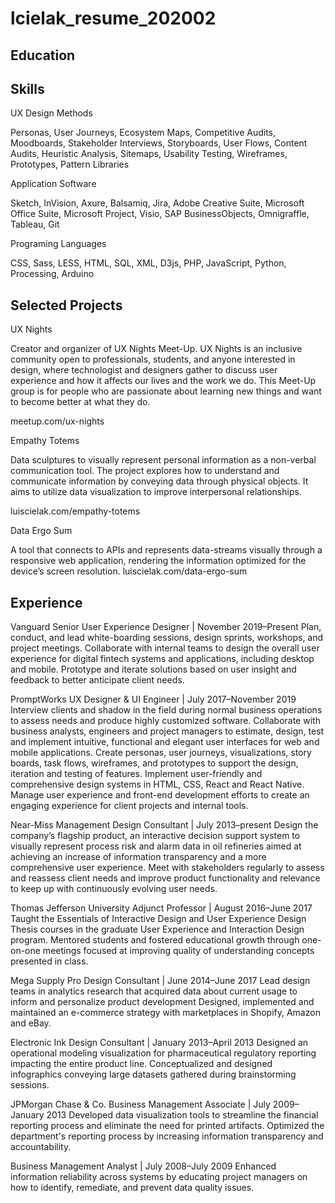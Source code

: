 # lcielak_resume_202002


## Education

## Skills


UX Design Methods

Personas, User Journeys, Ecosystem Maps, Competitive Audits, Moodboards, Stakeholder Interviews, Storyboards, User Flows, Content Audits, Heuristic Analysis, Sitemaps, Usability Testing, Wireframes, Prototypes, Pattern Libraries


Application Software

Sketch, InVision, Axure, Balsamiq, Jira, Adobe Creative Suite, Microsoft Office Suite, Microsoft Project, Visio, SAP BusinessObjects, Omnigraffle, Tableau, Git


Programing Languages

CSS, Sass, LESS, HTML, SQL, XML, D3js, PHP, JavaScript, Python, Processing, Arduino


## Selected Projects

UX Nights

Creator and organizer of UX Nights Meet-Up. UX Nights is an inclusive community open to professionals, students, and anyone interested in design, where technologist and designers gather to discuss user experience and how it affects our lives and the work we do. This Meet-Up group is for people who are passionate about learning new things and want to become better at what they do.

meetup.com/ux-nights


Empathy Totems

Data sculptures to visually represent personal information as a non-verbal communication tool. The project explores how to understand and communicate information by conveying data through physical objects. It aims to utilize data visualization to improve interpersonal relationships.

luiscielak.com/empathy-totems


Data Ergo Sum

A tool that connects to APIs and represents data-streams visually through a responsive web application, rendering the information optimized for the device’s screen resolution.
luiscielak.com/data-ergo-sum


## Experience


Vanguard
Senior User Experience Designer
 | November 2019–Present
Plan, conduct, and lead white-boarding sessions, design sprints, workshops, and project meetings. Collaborate with internal teams to design the overall user experience for digital fintech systems and applications, including desktop and mobile. Prototype and iterate solutions based on user insight and feedback to better anticipate client needs.


PromptWorks
UX Designer & UI Engineer
 | July 2017–November 2019
Interview clients and shadow in the field during normal business operations to assess needs and produce highly customized software. Collaborate with business analysts, engineers and project managers to estimate, design, test and implement intuitive, functional and elegant user interfaces for web and mobile applications. Create personas, user journeys, visualizations, story boards, task flows, wireframes, and prototypes to support the design, iteration and testing of features. Implement user-friendly and comprehensive design systems in HTML, CSS, React and React Native. Manage user experience and front-end development efforts to create an engaging experience for client projects and internal tools.


Near-Miss Management
Design Consultant
 | July 2013–present
Design the company’s flagship product, an interactive decision support system to visually represent process risk and alarm data in oil refineries aimed at achieving an increase of information transparency and a more comprehensive user experience.
Meet with stakeholders regularly to assess and reassess client needs and improve product functionality and relevance to keep up with continuously evolving user needs.


Thomas Jefferson University
Adjunct Professor
 | August 2016–June 2017
Taught the Essentials of Interactive Design and User Experience Design Thesis courses in the graduate User Experience and Interaction Design program. Mentored students and fostered educational growth through one-on-one meetings focused at improving quality of understanding concepts presented in class.


Mega Supply Pro
Design Consultant
 | June 2014–June 2017
Lead design teams in analytics research that acquired data about current usage to inform and personalize product development
Designed, implemented and maintained an e-commerce strategy with marketplaces in Shopify, Amazon and eBay.


Electronic Ink
Design Consultant
 | January 2013–April 2013
Designed an operational modeling visualization for pharmaceutical regulatory reporting impacting the entire product line. Conceptualized and designed infographics conveying large datasets gathered during brainstorming sessions.




JPMorgan Chase & Co.
Business Management Associate
 | July 2009–January 2013
Developed data visualization tools to streamline the financial reporting process and eliminate the need for printed artifacts. Optimized the department's reporting process by increasing information transparency and accountability.

Business Management Analyst
 | July 2008–July 2009
Enhanced information reliability across systems by educating project managers on how to identify, remediate, and prevent data quality issues.












